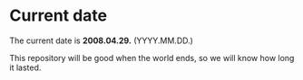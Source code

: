# Current date

The current date is **2008.04.29.** (YYYY.MM.DD.)

This repository will be good when the world ends, so we will know how long it lasted.